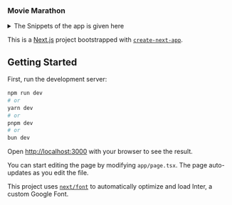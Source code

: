 ### Movie Marathon
<details>
  <summary>The Snippets of the app is given here</summary>
  <img src="https://github.com/sheikhmahmudulhasanshium/movie-marathon/blob/main/snippets/p-1.png" alt="Home Page"/>
  <img src="https://github.com/sheikhmahmudulhasanshium/movie-marathon/blob/main/snippets/p-2.png" alt="Movie Page"/>
  <img src="https://github.com/sheikhmahmudulhasanshium/movie-marathon/blob/main/snippets/p-8.png" alt="Tv Shows Page"/>
  <img src="https://github.com/sheikhmahmudulhasanshium/movie-marathon/blob/main/snippets/p-9.png" alt="Top Shows"/>
  <img src="https://github.com/sheikhmahmudulhasanshium/movie-marathon/blob/main/snippets/p-10.png" alt="Top Movies"/>
  <img src="https://github.com/sheikhmahmudulhasanshium/movie-marathon/blob/main/snippets/p-3.png" alt="Specific Movie Details"/>
  <img src="https://github.com/sheikhmahmudulhasanshium/movie-marathon/blob/main/snippets/p-4.png" alt="Video Player"/>
  <img src="https://github.com/sheikhmahmudulhasanshium/movie-marathon/blob/main/snippets/p-5.png" alt="Actor Profile"/>
  <img src="https://github.com/sheikhmahmudulhasanshium/movie-marathon/blob/main/snippets/p-6.png" alt="Director Profile"/>
  <img src="https://github.com/sheikhmahmudulhasanshium/movie-marathon/blob/main/snippets/p-11.png" alt="Specific Genre"/>
    <img src="https://github.com/sheikhmahmudulhasanshium/movie-marathon/blob/main/snippets/p-12.png" alt="Specific Country"/>

  <img src="https://github.com/sheikhmahmudulhasanshium/movie-marathon/blob/main/snippets/p-7.png" alt="Footer"/>

</details>

This is a [Next.js](https://nextjs.org/) project bootstrapped with [`create-next-app`](https://github.com/vercel/next.js/tree/canary/packages/create-next-app).

## Getting Started

First, run the development server:

```bash
npm run dev
# or
yarn dev
# or
pnpm dev
# or
bun dev
```

Open [http://localhost:3000](http://localhost:3000) with your browser to see the result.

You can start editing the page by modifying `app/page.tsx`. The page auto-updates as you edit the file.

This project uses [`next/font`](https://nextjs.org/docs/basic-features/font-optimization) to automatically optimize and load Inter, a custom Google Font.
